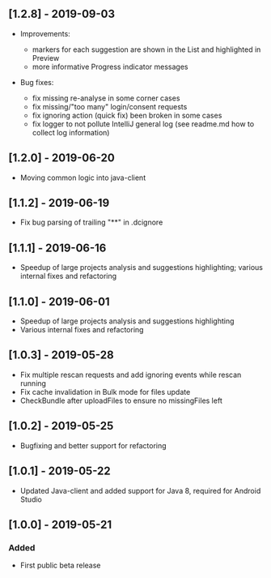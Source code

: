## [1.2.8] - 2019-09-03
- Improvements:
  * markers for each suggestion are shown in the List and highlighted in Preview
  * more informative Progress indicator messages

- Bug fixes:
  * fix missing re-analyse in some corner cases
  * fix missing/"too many" login/consent requests
  * fix ignoring action (quick fix) been broken in some cases
  * fix logger to not pollute IntelliJ general log (see readme.md how to collect log information)

## [1.2.0] - 2019-06-20
- Moving common logic into java-client

## [1.1.2] - 2019-06-19
- Fix bug parsing of trailing "**" in .dcignore

## [1.1.1] - 2019-06-16
- Speedup of large projects analysis and suggestions highlighting; various internal fixes and refactoring

## [1.1.0] - 2019-06-01
- Speedup of large projects analysis and suggestions highlighting
- Various internal fixes and refactoring

## [1.0.3] - 2019-05-28
- Fix multiple rescan requests and add ignoring events while rescan running
- Fix cache invalidation in Bulk mode for files update
- CheckBundle after uploadFiles to ensure no missingFiles left

## [1.0.2] - 2019-05-25
- Bugfixing and better support for refactoring

## [1.0.1] - 2019-05-22
- Updated Java-client and added support for Java 8, required for Android Studio

## [1.0.0] - 2019-05-21
### Added
- First public beta release

